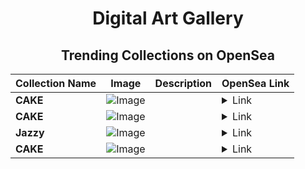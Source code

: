 <div align="center">

# Digital Art Gallery

## Trending Collections on OpenSea

| Collection Name                       | Image                                                                                     | Description                       | OpenSea Link                                                                                          |
|---------------------------------------|-------------------------------------------------------------------------------------------|-----------------------------------|--------------------------------------------------------------------------------------------------------|
| **CAKE** | ![Image](https://i.seadn.io/s/raw/files/d68867e1a66d24f28d45ce96476c6408.jpg?w=500&auto=format?w=200&auto=format) |  | <details><summary>Link</summary>[CAKE](https://opensea.io/collection/cake-5720)</details> |
| **CAKE** | ![Image](https://i.seadn.io/s/raw/files/a4a39fa152c498bb6487c58d8dbf7d0a.jpg?w=500&auto=format?w=200&auto=format) |  | <details><summary>Link</summary>[CAKE](https://opensea.io/collection/cake-5719)</details> |
| **Jazzy** | ![Image](https://i.seadn.io/s/raw/files/ff256f63dfbbbac3ef60b94fdf84b1af.jpg?w=500&auto=format?w=200&auto=format) |  | <details><summary>Link</summary>[Jazzy](https://opensea.io/collection/jazzy-2328)</details> |
| **CAKE** | ![Image](https://i.seadn.io/s/raw/files/ed93b7b3bc396b9a3114d6c1f717c9ab.jpg?w=500&auto=format?w=200&auto=format) |  | <details><summary>Link</summary>[CAKE](https://opensea.io/collection/cake-5718)</details> |

</div>